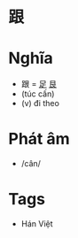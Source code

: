 # 跟

# Nghĩa
* 跟 = [足](足.md) [艮](艮.md)
* (túc cấn)
* (v) đi theo

# Phát âm
* /cân/

# Tags
* Hán Việt

<script>window.HANZI_FIELD='跟';</script>
